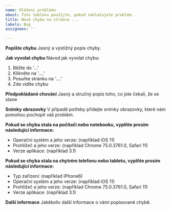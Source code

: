 ```yaml
---
name: Hlášení problému
about: Tuto šablonu použijte, pokud nahlašujete problém.
title: Nová chyba na stránce ...
labels: Bug
assignees: ''

---
```


**Popište chybu**
Jasný a výstižný popis chyby.

**Jak vyvolat chybu**
Návod jak vyvolat chybu:
1. Běžte do '...'
2. Klikněte na '....'
3. Posuňte stránku na '....'
4. Zde vidíte chybu

**Předpokládané chování**
Jasný a stručný popis toho, co jste čekali, že se stane

**Snímky obrazovky**
V případě potřeby přidejte snímky obrazovky, které nám pomohou pochopit váš problém.

**Pokud se chyba stala na počítači nebo notebooku, vyplňte prosím následující informace:**
 - Operační systém a jeho verze: (například iOS 11)
 - Prohlížeč a jeho verze: (například Chrome 75.0.3761.0, Safari 11)
 - Verze aplikace: (například 3.1)

**Pokud se chyba stala na chytrém telefonu nebo tabletu, vyplňte prosím následující informace:**
 - Typ zařízení: (například iPhone6)
 - Operační systém a jeho verze: (například iOS 11)
 - Prohlížeč a jeho verze: (například Chrome 75.0.3761.0, Safari 11)
 - Verze aplikace: (například 3.1)

**Další informace**
Jakékoliv další informace o vámi popisované chybě.
